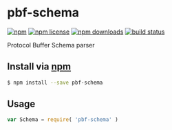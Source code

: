# pbf-schema
[![npm](https://img.shields.io/npm/v/pbf-schema.svg?style=flat-square)](https://npmjs.com/package/pbf-schema)
[![npm license](https://img.shields.io/npm/l/pbf-schema.svg?style=flat-square)](https://npmjs.com/package/pbf-schema)
[![npm downloads](https://img.shields.io/npm/dm/pbf-schema.svg?style=flat-square)](https://npmjs.com/package/pbf-schema)
[![build status](https://img.shields.io/travis/jhermsmeier/node-pbf-schema.svg?style=flat-square)](https://travis-ci.org/jhermsmeier/node-pbf-schema)

Protocol Buffer Schema parser

## Install via [npm](https://npmjs.com)

```sh
$ npm install --save pbf-schema
```

## Usage

```js
var Schema = require( 'pbf-schema' )
```
